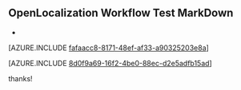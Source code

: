 ## OpenLocalization Workflow Test MarkDown
* 

[AZURE.INCLUDE [fafaacc8-8171-48ef-af33-a90325203e8a](calleeMd1.md)]



[AZURE.INCLUDE [8d0f9a69-16f2-4be0-88ec-d2e5adfb15ad](calleeMd2.md)]

 
thanks!